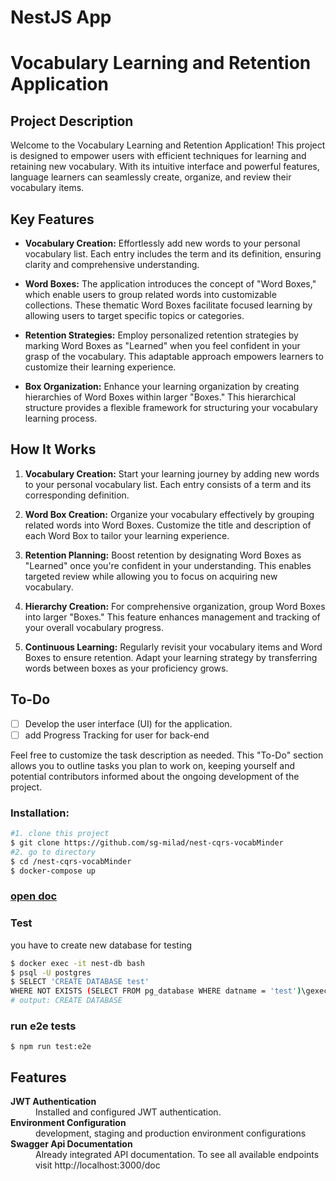 # NestJS App
# Vocabulary Learning and Retention Application

## Project Description

Welcome to the Vocabulary Learning and Retention Application! This project is designed to empower users with efficient techniques for learning and retaining new vocabulary. With its intuitive interface and powerful features, language learners can seamlessly create, organize, and review their vocabulary items.

## Key Features

- **Vocabulary Creation:** Effortlessly add new words to your personal vocabulary list. Each entry includes the term and its definition, ensuring clarity and comprehensive understanding.

- **Word Boxes:** The application introduces the concept of "Word Boxes," which enable users to group related words into customizable collections. These thematic Word Boxes facilitate focused learning by allowing users to target specific topics or categories.

- **Retention Strategies:** Employ personalized retention strategies by marking Word Boxes as "Learned" when you feel confident in your grasp of the vocabulary. This adaptable approach empowers learners to customize their learning experience.

- **Box Organization:** Enhance your learning organization by creating hierarchies of Word Boxes within larger "Boxes." This hierarchical structure provides a flexible framework for structuring your vocabulary learning process.

## How It Works

1. **Vocabulary Creation:** Start your learning journey by adding new words to your personal vocabulary list. Each entry consists of a term and its corresponding definition.

2. **Word Box Creation:** Organize your vocabulary effectively by grouping related words into Word Boxes. Customize the title and description of each Word Box to tailor your learning experience.

3. **Retention Planning:** Boost retention by designating Word Boxes as "Learned" once you're confident in your understanding. This enables targeted review while allowing you to focus on acquiring new vocabulary.

4. **Hierarchy Creation:** For comprehensive organization, group Word Boxes into larger "Boxes." This feature enhances management and tracking of your overall vocabulary progress.

5. **Continuous Learning:** Regularly revisit your vocabulary items and Word Boxes to ensure retention. Adapt your learning strategy by transferring words between boxes as your proficiency grows.

## To-Do

- [ ] Develop the user interface (UI) for the application. 
- [ ] add Progress Tracking for user for back-end

Feel free to customize the task description as needed. This "To-Do" section allows you to outline tasks you plan to work on, keeping yourself and potential contributors informed about the ongoing development of the project.

### Installation:
``` bash 
#1. clone this project 
$ git clone https://github.com/sg-milad/nest-cqrs-vocabMinder
#2. go to directory 
$ cd /nest-cqrs-vocabMinder
$ docker-compose up
```

### [open doc](https://localhost:3000/doc)
### Test
you have to create new database for testing

```bash
$ docker exec -it nest-db bash 
$ psql -U postgres
$ SELECT 'CREATE DATABASE test'
WHERE NOT EXISTS (SELECT FROM pg_database WHERE datname = 'test')\gexec
# output: CREATE DATABASE
```
### run e2e tests
```
$ npm run test:e2e
```

## Features

<dt><b>JWT Authentication</b></dt>
<dd>Installed and configured JWT authentication.</dd>

<dt><b>Environment Configuration</b></dt>
<dd>development, staging and production environment configurations</dd>
  
<dt><b>Swagger Api Documentation</b></dt>
<dd>Already integrated API documentation. To see all available endpoints visit http://localhost:3000/doc<dd>
